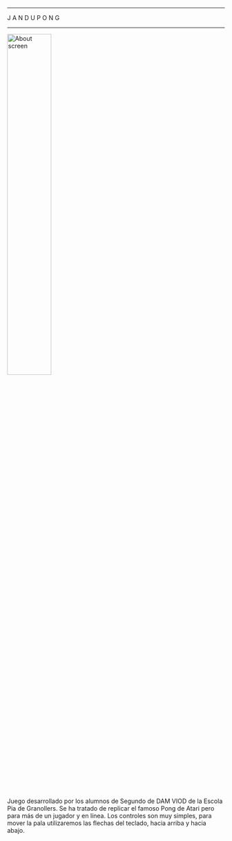_____________________________________________________________________________________

  J A N D U P O N G
_____________________________________________________________________________________

<div align="left">
        <img width="45%" src="https://sites.google.com/a/epiagranollers.cat/dam-viod/_/rsrc/1446939118426/config/customLogo.gif?revision=45" alt="About screen" title="About screen"</img>
</div>


Juego desarrollado por los alumnos de Segundo de DAM VIOD de la Escola Pia de Granollers.
Se ha tratado de replicar el famoso Pong de Atari pero para más de un jugador y en línea.
Los controles son muy simples, para mover la pala utilizaremos las flechas del teclado, hacia arriba y hacia abajo.








